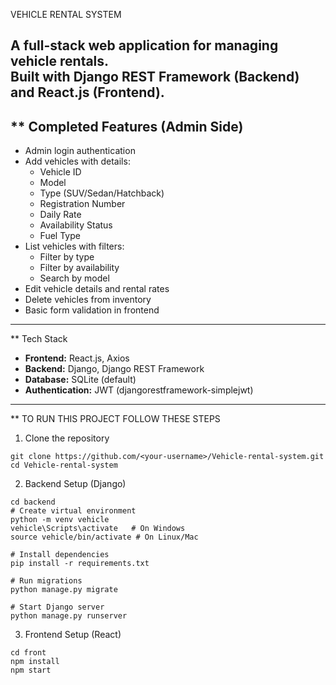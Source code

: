VEHICLE RENTAL SYSTEM
        
A full-stack web application for managing vehicle rentals.  
Built with **Django REST Framework (Backend)** and **React.js (Frontend)**.
----------------------------------------------------------------------------

** Completed Features (Admin Side)
-----------------------------------
- Admin login authentication
- Add vehicles with details:
  - Vehicle ID
  - Model
  - Type (SUV/Sedan/Hatchback)
  - Registration Number
  - Daily Rate
  - Availability Status
  - Fuel Type
- List vehicles with filters:
  - Filter by type
  - Filter by availability
  - Search by model
- Edit vehicle details and rental rates
- Delete vehicles from inventory
- Basic form validation in frontend

------------------------------------------------

** Tech Stack
- **Frontend:** React.js, Axios
- **Backend:** Django, Django REST Framework
- **Database:** SQLite (default)
- **Authentication:** JWT (djangorestframework-simplejwt)

---------------------------------------------------------

** TO RUN THIS PROJECT FOLLOW THESE STEPS

1. Clone the repository
```
git clone https://github.com/<your-username>/Vehicle-rental-system.git
cd Vehicle-rental-system
```
2. Backend Setup (Django)
```
cd backend
# Create virtual environment
python -m venv vehicle
vehicle\Scripts\activate   # On Windows
source vehicle/bin/activate # On Linux/Mac

# Install dependencies
pip install -r requirements.txt

# Run migrations
python manage.py migrate

# Start Django server
python manage.py runserver
```
3. Frontend Setup (React)
```
cd front
npm install
npm start
```


